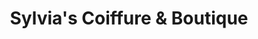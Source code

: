 ---
title: "Sylvia's Coiffure & Boutique"
url: /etobicoke/sylvias-coiffure-and-boutique/
shop: beauty
---